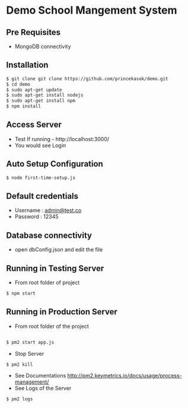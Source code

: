 # Demo School Mangement System

## Pre Requisites
- MongoDB connectivity

## Installation


``` bash
$ git clone git clone https://github.com/princekasok/demo.git
$ cd demo
$ sudo apt-get update
$ sudo apt-get install nodejs
$ sudo apt-get install npm
$ npm install

```
## Access Server
- Test If running - http://localhost:3000/
- You would see Login

## Auto Setup Configuration
```bash
$ node first-time-setup.js
```
## Default credentials
- Username : admin@test.co
- Password : 12345

## Database connectivity
- open dbConfig.json and edit the file

## Running in Testing Server
- From root folder of project
``` bash
$ npm start
```

## Running in Production Server

- From root folder of the project

```bash

$ pm2 start app.js
```
- Stop Server
```bas
$ pm2 kill
```
- See Documentations http://pm2.keymetrics.io/docs/usage/process-management/
- See Logs of the Server
```bash
$ pm2 logs

```
